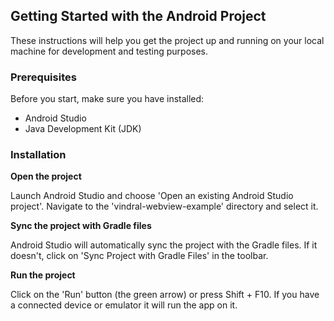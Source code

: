 ## Getting Started with the Android Project

These instructions will help you get the project up and running on your local machine for development and testing purposes.

### Prerequisites

Before you start, make sure you have installed:

- Android Studio
- Java Development Kit (JDK)

### Installation

**Open the project**

Launch Android Studio and choose 'Open an existing Android Studio project'. Navigate to the 'vindral-webview-example' directory and select it.

**Sync the project with Gradle files**

Android Studio will automatically sync the project with the Gradle files. If it doesn't, click on 'Sync Project with Gradle Files' in the toolbar.

**Run the project**

Click on the 'Run' button (the green arrow) or press Shift + F10. If you have a connected device or emulator it will run the app on it.
